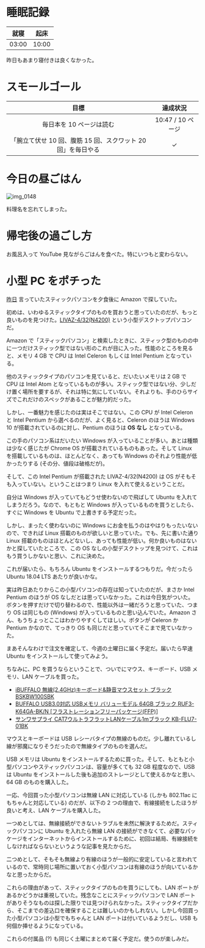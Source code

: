 # 睡眠記録
| 就寝 | 起床 |
|:---:|:---:|
| 03:00 | 10:00 |

昨日もあまり寝付きは良くなかった。

# スモールゴール
| 目標 | 達成状況 |
|:---:|:---:|
| 毎日本を 10 ページは読む | 10:47 / 10 ページ |
| 「腕立て伏せ 10 回、腹筋 15 回、スクワット 20 回」を毎日やる | ✓ |

# 今日の昼ごはん
![img_0148](/images/2018/10/img_0148.jpg)

料理名を忘れてしまった。

# 帰宅後の過ごし方
お風呂入って YouTube 見ながらごはんを食べた。特にいつもと変わらない。

# 小型 PC をポチった
[昨日](2018/10/01) 言っていたスティックパソコンを夕食後に Amazon で探していた。

初めは、いわゆるスティックタイプのものを買おうと思っていたのだが、もっと良いものを見つけた。[LIVAZ-4/32(N4200)](https://www.amazon.co.jp/gp/product/B01MS4M6NT) という小型デスクトップパソコンだ。

Amazon で「スティックパソコン」と検索したときに、スティック型のものの中に一つだけスティック型ではない形のこれが目に入った。性能のところを見ると、メモリ 4 GB で CPU は Intel Celeron もしくは Intel Pentium となっている。

他のスティックタイプのパソコンを見ていると、だいたいメモリは 2 GB で CPU は Intel Atom となっているものが多い。スティック型ではない分、少しだけ置く場所を要するが、それは特に気にしていない。それよりも、手のひらサイズでこれだけのスペックがあることが魅力的だった。

しかし、一番魅力を感じたのは実はそこではない。この CPU が Intel Celeron と Intel Pentium から選べるのだが、よく見ると、Celeron のほうは Windows 10 が搭載されているのに対し、Pentium のほうは **OS なし** となっている。

この手のパソコン系はだいたい Windows が入っていることが多い。あとは種類は少なく感じたが Chrome OS が搭載されているものもあった。そして Linux を搭載しているものは、ほとんどなく、あっても Windows のそれより性能が低かったりする (その分、値段は破格だが)。

そして、この Intel Pentium が搭載された LIVAZ-4/32(N4200) は OS がそもそも入っていない。ということはつまり Linux を入れて使えるということだ。

自分は Windows が入っていてもどうせ使わないので飛ばして Ubuntu を入れてしまうだろう。なので、もともと Windows が入っているものを買うとしたら、すぐに Windows を Ubuntu で上書きする予定だった。

しかし、まったく使わないのに Windows にお金を払うのはやはりもったいないので、できれば Linux 搭載のものが欲しいと思っていた。でも、先に書いた通り Linux 搭載のものはほとんどないし、あっても性能が低い。何か良いものはないかと探していたところで、この OS なしの小型デスクトップを見つけて、これはもう買うしかないと思い、これに決めた。

これが届いたら、もちろん Ubuntu をインストールするつもりだ。今だったら Ubuntu 18.04 LTS あたりが良いかな。

実は昨日あたりからこの小型パソコンの存在は知っていたのだが、まさか Intel Pentium のほうが OS なしだとは思っていなかった。これは今日気がついた。ボタンを押すだけで切り替わるので、性能以外は一緒だろうと思っていた、つまり OS は同じもの (Windows) が入っているものと思い込んでいた。Amazon さん、もうちょっとここはわかりやすくしてほしい。ボタンが Celeron か Pentium かなので、てっきり OS も同じだと思っていてそこまで見ていなかった。

まあそんなわけで注文を確定して、今週の土曜日に届く予定だ。届いたら早速 Ubuntu をインストールして使ってみよう。

ちなみに、PC を買うならということで、ついでにマウス、キーボード、USB メモリ、LAN ケーブルを買った。

- [iBUFFALO 無線(2.4GHz)キーボード&静音マウスセット ブラック BSKBW100SBK](https://www.amazon.co.jp/gp/product/B01HHIMZUU)
- [BUFFALO USB3.0対応 USBメモリ バリューモデル 64GB ブラック RUF3-K64GA-BK/N [フラストレーションフリーパッケージ(FFP)]](https://www.amazon.co.jp/gp/product/B00TMYO5CO)
- [サンワサプライ CAT7ウルトラフラットLANケーブル1mブラック KB-FLU7-01BK](https://www.amazon.co.jp/gp/product/B007WSIZKK)

マウスとキーボードは USB レシーバタイプの無線のものだ。少し離れているし線が邪魔になりそうだったので無線タイプのものを選んだ。

USB メモリは Ubuntu をインストールするために買った。そして、もともと小型パソコンやスティックパソコンは、容量が多くても 32 GB 程度なので、USB は Ubuntu をインストールした後も追加のストレージとして使えるかなと思い、64 GB のものを購入した。

一応、今回買った小型パソコンは無線 LAN に対応している (しかも 802.11ac にもちゃんと対応している) のだが、以下の 2 つの理由で、有線接続をしたほうが良いと考え、LAN ケーブルを購入した。

一つめとしては、無線接続ができないトラブルを未然に解決するためだ。スティックパソコンに Ubuntu を入れたら無線 LAN の接続ができなくて、必要なパッケージをインターネットからインストールするために、初回は結局、有線接続をしなければならないというような記事を見たからだ。

二つめとして、そもそも無線より有線のほうが一般的に安定していると言われているので、常時同じ場所に置いておく小型パソコンは有線のほうが向いているかなと思ったからだ。

これらの理由があって、スティックタイプのものを買うにしても、LAN ポートがあるかどうかは重視していた。残念なことにスティックパソコンで LAN ポートがありそうなものは探した限りでは見つけられなかった。スティックタイプだから、そこまでの差込口を確保することは難しいのかもしれない。しかし今回買った小型パソコンは小型でもちゃんと LAN ポートは付いているようだし、USB も何個か挿せるようになっている。

これらの付属品 (?) も同じく土曜にまとめて届く予定だ。使うのが楽しみだ。
